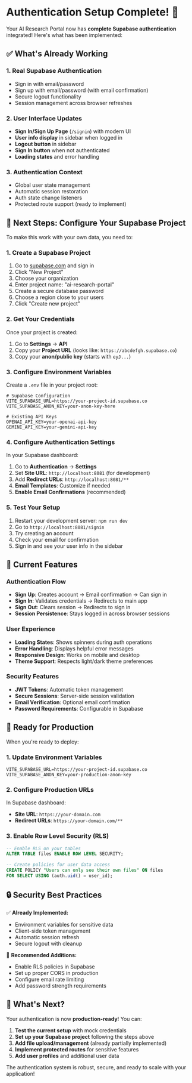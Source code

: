 # Authentication Setup Complete! 🎉

Your AI Research Portal now has **complete Supabase authentication** integrated! Here's what has been implemented:

## ✅ What's Already Working

### 1. **Real Supabase Authentication**
- Sign in with email/password
- Sign up with email/password (with email confirmation)
- Secure logout functionality
- Session management across browser refreshes

### 2. **User Interface Updates**
- **Sign In/Sign Up Page** (`/signin`) with modern UI
- **User info display** in sidebar when logged in
- **Logout button** in sidebar
- **Sign In button** when not authenticated
- **Loading states** and error handling

### 3. **Authentication Context**
- Global user state management
- Automatic session restoration
- Auth state change listeners
- Protected route support (ready to implement)

## 🚀 Next Steps: Configure Your Supabase Project

To make this work with your own data, you need to:

### 1. Create a Supabase Project
1. Go to [supabase.com](https://supabase.com) and sign in
2. Click "New Project"
3. Choose your organization
4. Enter project name: "ai-research-portal"
5. Create a secure database password
6. Choose a region close to your users
7. Click "Create new project"

### 2. Get Your Credentials
Once your project is created:
1. Go to **Settings** → **API**
2. Copy your **Project URL** (looks like: `https://abcdefgh.supabase.co`)
3. Copy your **anon/public key** (starts with `eyJ...`)

### 3. Configure Environment Variables
Create a `.env` file in your project root:

```env
# Supabase Configuration
VITE_SUPABASE_URL=https://your-project-id.supabase.co
VITE_SUPABASE_ANON_KEY=your-anon-key-here

# Existing API Keys
OPENAI_API_KEY=your-openai-api-key
GEMINI_API_KEY=your-gemini-api-key
```

### 4. Configure Authentication Settings
In your Supabase dashboard:
1. Go to **Authentication** → **Settings**
2. Set **Site URL**: `http://localhost:8081` (for development)
3. Add **Redirect URLs**: `http://localhost:8081/**`
4. **Email Templates**: Customize if needed
5. **Enable Email Confirmations** (recommended)

### 5. Test Your Setup
1. Restart your development server: `npm run dev`
2. Go to `http://localhost:8081/signin`
3. Try creating an account
4. Check your email for confirmation
5. Sign in and see your user info in the sidebar

## 🔧 Current Features

### Authentication Flow
- **Sign Up**: Creates account → Email confirmation → Can sign in
- **Sign In**: Validates credentials → Redirects to main app
- **Sign Out**: Clears session → Redirects to sign in
- **Session Persistence**: Stays logged in across browser sessions

### User Experience
- **Loading States**: Shows spinners during auth operations
- **Error Handling**: Displays helpful error messages
- **Responsive Design**: Works on mobile and desktop
- **Theme Support**: Respects light/dark theme preferences

### Security Features
- **JWT Tokens**: Automatic token management
- **Secure Sessions**: Server-side session validation
- **Email Verification**: Optional email confirmation
- **Password Requirements**: Configurable in Supabase

## 🎯 Ready for Production

When you're ready to deploy:

### 1. Update Environment Variables
```env
VITE_SUPABASE_URL=https://your-project-id.supabase.co
VITE_SUPABASE_ANON_KEY=your-production-anon-key
```

### 2. Configure Production URLs
In Supabase dashboard:
- **Site URL**: `https://your-domain.com`
- **Redirect URLs**: `https://your-domain.com/**`

### 3. Enable Row Level Security (RLS)
```sql
-- Enable RLS on your tables
ALTER TABLE files ENABLE ROW LEVEL SECURITY;

-- Create policies for user data access
CREATE POLICY "Users can only see their own files" ON files
FOR SELECT USING (auth.uid() = user_id);
```

## 🔒 Security Best Practices

✅ **Already Implemented:**
- Environment variables for sensitive data
- Client-side token management
- Automatic session refresh
- Secure logout with cleanup

🚀 **Recommended Additions:**
- Enable RLS policies in Supabase
- Set up proper CORS in production
- Configure email rate limiting
- Add password strength requirements

## 🎉 What's Next?

Your authentication is now **production-ready**! You can:

1. **Test the current setup** with mock credentials
2. **Set up your Supabase project** following the steps above
3. **Add file upload/management** (already partially implemented)
4. **Implement protected routes** for sensitive features
5. **Add user profiles** and additional user data

The authentication system is robust, secure, and ready to scale with your application!
